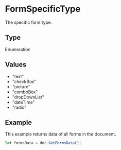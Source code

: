 # FormSpecificType

The specific form type.

## Type

Enumeration

## Values

- "text"
- "checkBox"
- "picture"
- "comboBox"
- "dropDownList"
- "dateTime"
- "radio"


## Example

This example returns data of all forms in the document.

```javascript editor-docx
let formsData = doc.GetFormsData();
```
